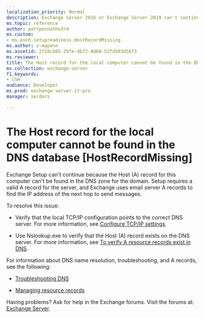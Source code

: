 ```yaml
---
localization_priority: Normal
description: Exchange Server 2016 or Exchange Server 2019 can't continue because the target server's A record is missing from DNS.
ms.topic: reference
author: mattpennathe3rd
ms.custom:
- ms.exch.setupreadiness.HostRecordMissing
ms.author: v-mapenn
ms.assetid: 2f18cb65-29fe-4b72-8d68-52fd503d5673
ms.reviewer: 
title: The Host record for the local computer cannot be found in the DNS database [HostRecordMissing]
ms.collection: exchange-server
f1.keywords:
- CSH
audience: Developer
ms.prod: exchange-server-it-pro
manager: serdars

---
```


# The Host record for the local computer cannot be found in the DNS database [HostRecordMissing]

Exchange Setup can't continue because the Host (A) record for this computer can't be found in the DNS zone for the domain. Setup requires a valid A record for the server, and Exchange uses email server A records to find the IP address of the next hop to send messages.

To resolve this issue:

- Verify that the local TCP/IP configuration points to the correct DNS server. For more information, see [Configure TCP/IP settings](https://go.microsoft.com/fwlink/p/?linkid=108281).

- Use Nslookup.exe to verify that the Host (A) record exists on the DNS server. For more information, see [To verify A resource records exist in DNS](https://go.microsoft.com/fwlink/?LinkId=63001).

For information about DNS name resolution, troubleshooting, and A records, see the following:

- [Troubleshooting DNS](https://go.microsoft.com/fwlink/p/?LinkId=294828)

- [Managing resource records](https://go.microsoft.com/fwlink/p/?LinkId=294829)

Having problems? Ask for help in the Exchange forums. Visit the forums at: [Exchange Server](https://go.microsoft.com/fwlink/p/?linkId=60612).
